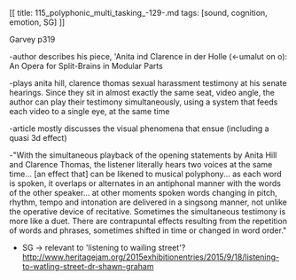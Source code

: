 [[
title: 115_polyphonic_multi_tasking_-129-.md
tags: [sound, cognition, emotion, SG]
]]

Garvey p319

-author describes his piece, 'Anita ind Clarence in der Holle \(<-umalut on o\): An Opera for Split-Brains in Modular Parts

-plays anita hill, clarence thomas sexual harassment testimony at his senate hearings. Since they sit in almost exactly the same seat, video angle, the author can play their testimony simultaneously, using a system that feeds each video to a single eye, at the same time

-article mostly discusses the visual phenomena that ensue \(including a quasi 3d effect\)

-"With the simultaneous playback of the opening statements by Anita Hill and Clarence Thomas, the listener literally hears two voices at the same time... \[an effect that\] can be likened to musical polyphony... as each word is spoken, it overlaps or alternates in an antiphonal manner with the words of the other speaker... at other moments spoken words changing in pitch, rhythm, tempo and intonation are delivered in a singsong manner, not unlike the operative device of recitative. Sometimes the simultaneous testimony is more like a duet. There are contrapuntal effects resulting from the repetition of words and phrases, sometimes shifted in time or changed in word order."

+ SG -> relevant to 'listening to wailing street'? <http://www.heritagejam.org/2015exhibitionentries/2015/9/18/listening-to-watling-street-dr-shawn-graham>